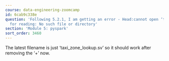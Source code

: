 ```yaml
---
course: data-engineering-zoomcamp
id: 6cab9c338e
question: 'Following 5.2.1, I am getting an error - Head:cannot open ‘taxi+_zone_lookup.csv’
  for reading: No such file or directory'
section: 'Module 5: pyspark'
sort_order: 3460
---
```


The latest filename is just ‘taxi_zone_lookup.sv’ so it should work after removing the ‘+’ now.

